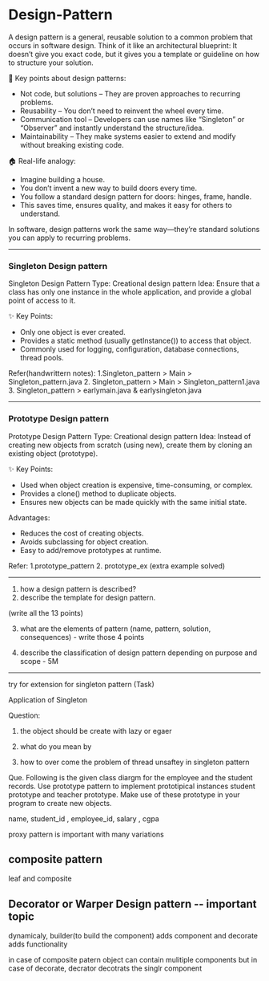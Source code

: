 # Design-Pattern


A design pattern is a general, reusable solution to a common problem that occurs in software design.
Think of it like an architectural blueprint:
It doesn’t give you exact code,
but it gives you a template or guideline on how to structure your solution.

📌 Key points about design patterns:
- Not code, but solutions – They are proven approaches to recurring problems.
- Reusability – You don’t need to reinvent the wheel every time.
- Communication tool – Developers can use names like “Singleton” or “Observer” and instantly understand the structure/idea.
- Maintainability – They make systems easier to extend and modify without breaking existing code.

🏠 Real-life analogy:
- Imagine building a house.
- You don’t invent a new way to build doors every time.
- You follow a standard design pattern for doors: hinges, frame, handle.
- This saves time, ensures quality, and makes it easy for others to understand.

In software, design patterns work the same way—they’re standard solutions you can apply to recurring problems.

--- 

### **Singleton Design pattern**
Singleton Design Pattern 
Type: Creational design pattern
Idea: Ensure that a class has only one instance in the whole application, and provide a global point of access to it.

✨ Key Points:
- Only one object is ever created.
- Provides a static method (usually getInstance()) to access that object.
- Commonly used for logging, configuration, database connections, thread pools.

Refer(handwrittern notes): 1.Singleton_pattern > Main > Singleton_pattern.java
        2. Singleton_pattern > Main > Singleton_pattern1.java
        3. Singleton_pattern > earlymain.java & earlysingleton.java

---

### **Prototype Design pattern**
Prototype Design Pattern 
Type: Creational design pattern
Idea: Instead of creating new objects from scratch (using new), create them by cloning an existing object (prototype).

✨ Key Points:
- Used when object creation is expensive, time-consuming, or complex.
- Provides a clone() method to duplicate objects.
- Ensures new objects can be made quickly with the same initial state.

Advantages:
- Reduces the cost of creating objects.
- Avoids subclassing for object creation.
- Easy to add/remove prototypes at runtime.

Refer: 1.prototype_pattern 
        2. prototype_ex (extra example solved)


---


1. how a design pattern is described? 
2. describe the template for design pattern.

(write all the 13 points)

3. what are the elements of pattern
(name, pattern, solution, consequences) - write those 4 points

4. describe the classification of design pattern depending on purpose and scope - 5M


---

try for extension for singleton pattern (Task)

Application of Singleton


Question: 
1. the object should be create with lazy or egaer

2. what do you mean by 

3. how to over come the problem of thread unsaftey in singleton pattern



Que. Following is the given class diargm for the employee and the student records. Use prototype pattern to implement prototipical instances student prototype and teacher prototype. Make use of these prototype in your program to create new objects.

name,  student_id , employee_id, salary , cgpa


proxy pattern is important with many variations



## composite pattern 
leaf and composite



## Decorator or Warper Design pattern  -- important topic

dynamicaly, builder(to build the component) adds component and decorate adds functionality

in case of composite patern object can contain mulitiple components but in case of decorate, decrator decotrats the singlr component